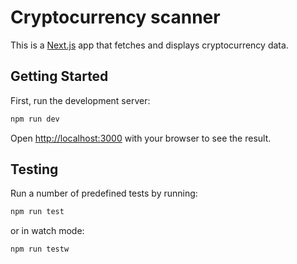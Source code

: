 # Cryptocurrency scanner

This is a [Next.js](https://nextjs.org/) app that fetches and displays cryptocurrency data.

## Getting Started

First, run the development server:

```bash
npm run dev
```

Open [http://localhost:3000](http://localhost:3000) with your browser to see the result.

## Testing

Run a number of predefined tests by running:

```bash
npm run test
```

or in watch mode:

```bash
npm run testw
```